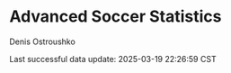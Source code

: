 # Advanced Soccer Statistics
Denis Ostroushko

<!-- gfm -->

Last successful data update: 2025-03-19 22:26:59 CST
